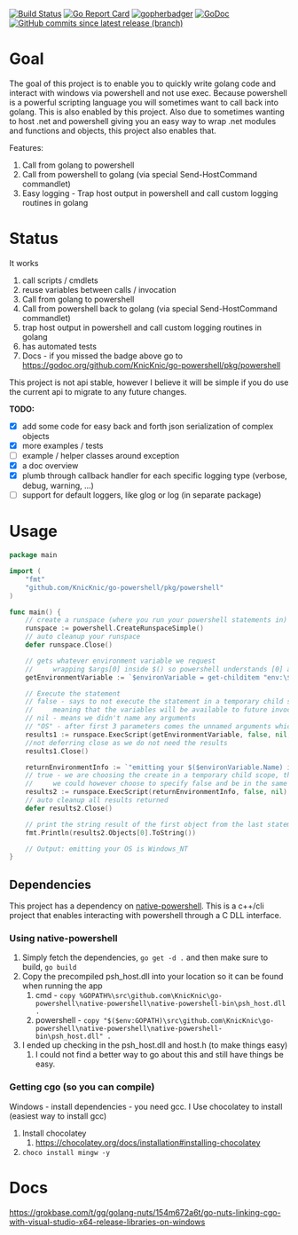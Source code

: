 [![Build Status](https://dev.azure.com/oneeyedelf1/powershell.native/_apis/build/status/KnicKnic.go-powershell?branchName=master)](https://dev.azure.com/oneeyedelf1/powershell.native/_build/latest?definitionId=3&branchName=master)
[![Go Report Card](https://goreportcard.com/badge/github.com/KnicKnic/go-powershell)](https://goreportcard.com/report/github.com/KnicKnic/go-powershell)
[![gopherbadger](https://img.shields.io/badge/Go%20Coverage-100%25-brightgreen.svg?longCache=true&style=flat)](./scripts/code_coverage.ps1)
[![GoDoc](https://godoc.org/github.com/KnicKnic/go-powershell/pkg/powershell?status.svg)](https://godoc.org/github.com/KnicKnic/go-powershell/pkg/powershell)
[![GitHub commits since latest release (branch)](https://img.shields.io/github/commits-since/KnicKnic/go-powershell/latest.svg)](https://github.com/KnicKnic/go-powershell/releases/latest)

# Goal

The goal of this project is to enable you to quickly write golang code and interact with windows via powershell and not use exec. Because powershell is a powerful scripting language you will sometimes want to call back into golang. This is also enabled by this project. Also due to sometimes wanting to host .net and powershell giving you an easy way to wrap .net modules and functions and objects, this project also enables that.

Features:

1. Call from golang to powershell
1. Call from powershell to golang (via special Send-HostCommand commandlet)
1. Easy logging - Trap host output in powershell and call custom logging routines in golang

# Status

It works

1. call scripts / cmdlets
1. reuse variables between calls / invocation
1. Call from golang to powershell
1. Call from powershell back to golang (via special Send-HostCommand commandlet)
1. trap host output in powershell and call custom logging routines in golang
1. has automated tests
1. Docs - if you missed the badge above go to https://godoc.org/github.com/KnicKnic/go-powershell/pkg/powershell

This project is not api stable, however I believe it will be simple if you do use the current api to migrate to any future changes.

**TODO:**

- [x] add some code for easy back and forth json serialization of complex objects
- [X] more examples / tests
- [ ] example / helper classes around exception
- [x] a doc overview
- [x] plumb through callback handler for each specific logging type (verbose, debug, warning, ...)
- [ ] support for default loggers, like glog or log (in separate package)

# Usage

```go
package main

import (
	"fmt"
	"github.com/KnicKnic/go-powershell/pkg/powershell"
)

func main() {
	// create a runspace (where you run your powershell statements in)
	runspace := powershell.CreateRunspaceSimple()
	// auto cleanup your runspace
	defer runspace.Close()

	// gets whatever environment variable we request
	//     wrapping $args[0] inside $() so powershell understands [0] associated with $args
	getEnvironmentVariable := `$environVariable = get-childitem "env:\$($args[0])";`

	// Execute the statement
	// false - says to not execute the statement in a temporary child scope
	//     meaning that the variables will be available to future invocations
	// nil - means we didn't name any arguments
	// "OS" - after first 3 parameters comes the unnamed arguments which we reference via $args[index]
	results1 := runspace.ExecScript(getEnvironmentVariable, false, nil, "OS")
	//not deferring close as we do not need the results
	results1.Close()

	returnEnvironmentInfo := `"emitting your $($environVariable.Name) is $($environVariable.Value)"`
	// true - we are choosing the create in a temporary child scope, the parent scope variables are still accessible to us
	//     we could however choose to specify false and be in the same scope
	results2 := runspace.ExecScript(returnEnvironmentInfo, false, nil)
	// auto cleanup all results returned
	defer results2.Close()

	// print the string result of the first object from the last statement (which happens to already be a string)
	fmt.Println(results2.Objects[0].ToString())

	// Output: emitting your OS is Windows_NT
}
```

## Dependencies

This project has a dependency on [native-powershell](https://github.com/KnicKnic/native-powershell). This is a c++/cli project that enables interacting with powershell through a C DLL interface.

### Using native-powershell

1. Simply fetch the dependencies, `go get -d .` and then make sure to build, `go build`
1. Copy the precompiled psh_host.dll into your location so it can be found when running the app
    1. cmd - `copy %GOPATH%\src\github.com\KnicKnic\go-powershell\native-powershell\native-powershell-bin\psh_host.dll .`
    1. powershell - `copy "$($env:GOPATH)\src\github.com\KnicKnic\go-powershell\native-powershell\native-powershell-bin\psh_host.dll" .`
1. I ended up checking in the psh_host.dll and host.h (to make things easy)
    1. I could not find a better way to go about this and still have things be easy.

### Getting cgo (so you can compile)

Windows - install dependencies - you need gcc. I Use chocolatey to install (easiest way to install gcc)

1. Install chocolatey
	1. https://chocolatey.org/docs/installation#installing-chocolatey
1. `choco install mingw -y`

# Docs

https://grokbase.com/t/gg/golang-nuts/154m672a6t/go-nuts-linking-cgo-with-visual-studio-x64-release-libraries-on-windows
